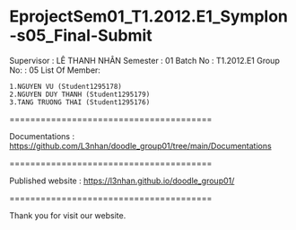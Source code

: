 # EprojectSem01_T1.2012.E1_Symplon-s05_Final-Submit
Supervisor : LÊ THANH NHÂN
Semester : 01
Batch No : T1.2012.E1
Group No: : 05
List Of Member:

    1.NGUYEN VU (Student1295178)
    2.NGUYEN DUY THANH (Student1295179)
    3.TANG TRUONG THAI (Student1295176)
=======================================

Documentations : https://github.com/L3nhan/doodle_group01/tree/main/Documentations

=======================================

Published website : https://l3nhan.github.io/doodle_group01/

=======================================

Thank you for visit our website.
